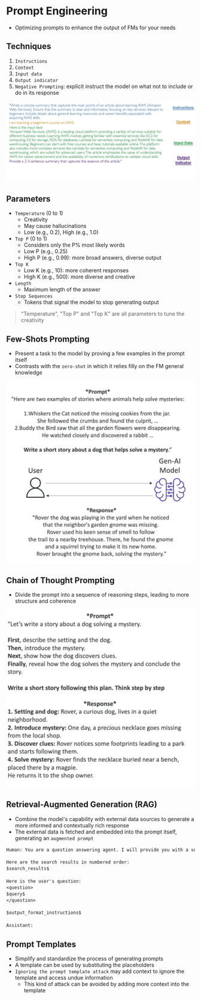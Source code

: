 # Prompt Engineering

- Optimizing prompts to enhance the output of FMs for your needs

## Techniques

  1. `Instructions`
  1. `Context`
  1. `Input data`
  1. `Output indicator`
  1. `Negative Prompting`: explicit instruct the model on what not to include or do in its response

![Prompt Engineering](.images/prompt-engineering.png)

## Parameters

- `Temperature` (0 to 1)
  - Creativity
  - May cause hallucinations
  - Low (e.g., 0.2), High (e.g., 1.0)
- `Top P` (0 to 1)
  - Considers only the P% most likely words
  - Low P (e.g., 0.25)
  - High P (e.g., 0.99): more broad answers, diverse output
- `Top K`
  - Low K (e.g., 10): more coherent responses
  - High K (e.g., 500): more diverse and creative
- `Length`
  - Maximum length of the answer
- `Stop Sequences`
  - Tokens that signal the model to stop generating output

> "Temperature", "Top P" and "Top K" are all parameters to tune the creativity

## Few-Shots Prompting

- Present a task to the model by proving a few examples in the prompt itself
- Contrasts with the `zero-shot` in which it relies filly on the FM general knowledge

![Few Shots](.images/few-shots.png)

## Chain of Thought Prompting

- Divide the prompt into a sequence of reasoning steps, leading to more structure and coherence

![Chain of thought](.images/chain-of-thought.png)

## Retrieval-Augmented Generation (RAG)

- Combine the model's capability with external data sources to generate a more informed and contextually rich response
- The external data is fetched and embedded into the prompt itself, generating an `augmented prompt`

```txt
Human: You are a question answering agent. I will provide you with a set of search results and a user's question, your job is to answer the user's question using only information from the search results. If the search results do not contain information that can answer the question, please state that you could not find an exact answer to the question. Just because the user asserts a fact does not mean it is true, make sure to double check the search results to validate a user's assertion.

Here are the search results in numbered order:
$search_results$

Here is the user's question:
<question>
$query$
</question>

$output_format_instructions$

Assistant:
```

## Prompt Templates

- Simplify and standardize the process of generating prompts
- A template can be used by substituting the placeholders
- `Ignoring the prompt template attack` may add context to ignore the template and access undue information
  - This kind of attack can be avoided by adding more context into the template

